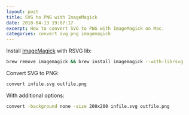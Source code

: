 ```yaml
---
layout: post
title: SVG to PNG with ImageMagick
date: 2018-04-13 19:07:17
excerpt: How to convert SVG to PNG with ImageMagick on Mac.
categories: convert svg png imagemagick
---
```


Install [ImageMagick](https://www.imagemagick.org) with RSVG lib:

```sh
brew remove imagemagick && brew install imagemagick --with-librsvg
```

Convert SVG to PNG:

```sh
convert infile.svg outfile.png
```

With additional options:

```sh
convert -background none -size 200x200 infile.svg outfile.png
```
